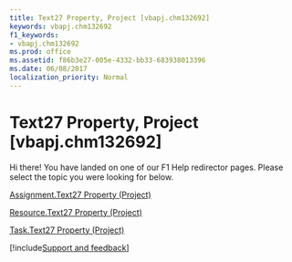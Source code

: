 ```yaml
---
title: Text27 Property, Project [vbapj.chm132692]
keywords: vbapj.chm132692
f1_keywords:
- vbapj.chm132692
ms.prod: office
ms.assetid: f86b3e27-005e-4332-bb33-683938013396
ms.date: 06/08/2017
localization_priority: Normal
---
```



# Text27 Property, Project [vbapj.chm132692]

Hi there! You have landed on one of our F1 Help redirector pages. Please select the topic you were looking for below.

[Assignment.Text27 Property (Project)](https://msdn.microsoft.com/library/f8c5d733-7a20-979e-7494-e35f52ae6ece%28Office.15%29.aspx)

[Resource.Text27 Property (Project)](https://msdn.microsoft.com/library/d39f612b-002b-8371-ab09-cec207302af8%28Office.15%29.aspx)

[Task.Text27 Property (Project)](https://msdn.microsoft.com/library/a23c165f-de95-2ad6-8783-b4aea4708fc6%28Office.15%29.aspx)

[!include[Support and feedback](~/includes/feedback-boilerplate.md)]
